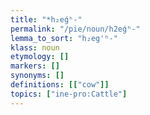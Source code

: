 ```yaml
---
title: "*h₂eǵʰ-"
permalink: "/pie/noun/h2eǵʰ-"
lemma_to_sort: "h₂eg'ʰ-"
klass: noun
etymology: []
markers: []
synonyms: []
definitions: [["cow"]]
topics: ["ine-pro:Cattle"]
---
```

